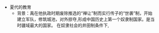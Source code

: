 - 夏代的教育
	- 背景：禹在他执政时期废除推选的“禅让”制而实行传子的“世袭”制，开始建立军队，修筑城池，对外掠夺,形成中国历史上第一个奴隶制国家。是当时疆域最大的国家。 在奴隶社会的井田制条件下,